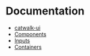 # Documentation

* [catwalk-ui](../README.md)
* [Components](components.md)
* [Inputs](inputs.md)
* [Containers](containers.md)
